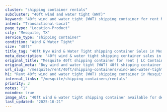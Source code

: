 ```yaml
---
cluster: "shipping container rentals"
subcluster: "40ft wind and water tight (WWT)"
keyword: "40ft wind and water tight (WWT) shipping container for rent Mesquite, TX"
intent: "Transactional-Local"
page_type: "Location-Product"
city: "Mesquite, TX"
service_type: "shipping container"
condition: "Wind & Water Tight"
size: "40ft"
title_tag: "40ft Hyw Wind & Water Tight shipping container Sales in Mesquite | LC Container"
meta_description: "40ft wind & water tight shipping container sales in Mesquite. Fast delivery, competitive pricing. Serving shipping containers area. Quote ID: 4Z1. Call (214) 524-4168 for your free quote today."
original_title: "Mesquite 40ft shipping container for rent | LC Container"
original_meta: "Buy wind and water tight (WWT) 40ft shipping container rent with local delivery in Mesquite, TX. LC Container — local Since 2003. Request a fast quote today."
url_slug: "/mesquite/rent/40ft/shipping-containers/wind-and-water-tight-wwt"
h1: "Rent 40ft wind and water tight (WWT) shipping container in Mesquite"
internal_links: "/mesquite/shipping-containers/rentals"
priority: 3
notes: "1"
noindex: true
image_alt: "40ft wind & water tight shipping container available for delivery in Mesquite"
last_updated: "2025-10-21"
---
```


<!-- TODO: Add unique city/inventory copy, images, and internal links here. -->
